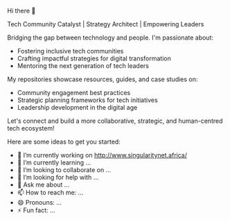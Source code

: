 Hi there 👋

Tech Community Catalyst | Strategy Architect | Empowering Leaders

Bridging the gap between technology and people. I'm passionate about:
- Fostering inclusive tech communities
- Crafting impactful strategies for digital transformation
- Mentoring the next generation of tech leaders

My repositories showcase resources, guides, and case studies on:
- Community engagement best practices
- Strategic planning frameworks for tech initiatives
- Leadership development in the digital age

Let's connect and build a more collaborative, strategic, and human-centred tech ecosystem!

Here are some ideas to get you started:

- 🔭 I’m currently working on http://www.singularitynet.africa/
- 🌱 I’m currently learning ...
- 👯 I’m looking to collaborate on ...
- 🤔 I’m looking for help with ...
- 💬 Ask me about ...
- 📫 How to reach me: ...
- 😄 Pronouns: ...
- ⚡ Fun fact: ...
